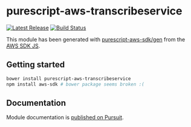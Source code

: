 # purescript-aws-transcribeservice

[![Latest Release](https://pursuit.purescript.org/packages/purescript-aws-transcribeservice/badge)](https://pursuit.purescript.org/packages/purescript-aws-transcribeservice)
[![Build Status](https://app.wercker.com/status/5909b9e96d1080804b17a28f72f87b6b/s/master)](https://app.wercker.com/project/byKey/5909b9e96d1080804b17a28f72f87b6b)

This module has been generated with [purescript-aws-sdk/gen](https://github.com/purescript-aws-sdk/gen) from the [AWS SDK JS](https://github.com/aws/aws-sdk-js).

## Getting started

```sh
bower install purescript-aws-transcribeservice
npm install aws-sdk # bower package seems broken :(
```

## Documentation

Module documentation is [published on Pursuit](http://pursuit.purescript.org/packages/purescript-aws-transcribeservice).
